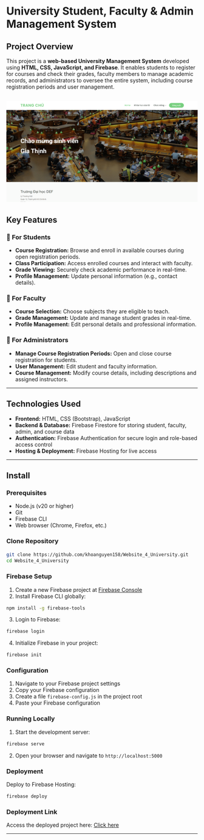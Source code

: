# University Student, Faculty & Admin Management System

## Project Overview
This project is a **web-based University Management System** developed using **HTML, CSS, JavaScript, and Firebase**. It enables students to register for courses and check their grades, faculty members to manage academic records, and administrators to oversee the entire system, including course registration periods and user management.

![Overview](/img/Doc/Overview.png)
---

## Key Features

### 🔹 For Students
- **Course Registration:** Browse and enroll in available courses during open registration periods.
- **Class Participation:** Access enrolled courses and interact with faculty.
- **Grade Viewing:** Securely check academic performance in real-time.
- **Profile Management:** Update personal information (e.g., contact details).

### 🔹 For Faculty
- **Course Selection:** Choose subjects they are eligible to teach.
- **Grade Management:** Update and manage student grades in real-time.
- **Profile Management:** Edit personal details and professional information.

### 🔹 For Administrators
- **Manage Course Registration Periods:** Open and close course registration for students.
- **User Management:** Edit student and faculty information.
- **Course Management:** Modify course details, including descriptions and assigned instructors.

---

## Technologies Used
- **Frontend:** HTML, CSS (Bootstrap), JavaScript
- **Backend & Database:** Firebase Firestore for storing student, faculty, admin, and course data
- **Authentication:** Firebase Authentication for secure login and role-based access control
- **Hosting & Deployment:** Firebase Hosting for live access

---
## Install

### Prerequisites
- Node.js (v20 or higher)
- Git
- Firebase CLI
- Web browser (Chrome, Firefox, etc.)

### Clone Repository
```bash
git clone https://github.com/khoanguyen158/Website_4_University.git
cd Website_4_University
```

### Firebase Setup
1. Create a new Firebase project at [Firebase Console](https://console.firebase.google.com/)
2. Install Firebase CLI globally:
```bash
npm install -g firebase-tools
```
3. Login to Firebase:
```bash
firebase login
```
4. Initialize Firebase in your project:
```bash
firebase init
```

### Configuration
1. Navigate to your Firebase project settings
2. Copy your Firebase configuration
3. Create a file `firebase-config.js` in the project root
4. Paste your Firebase configuration

### Running Locally
1. Start the development server:
```bash
firebase serve
```
2. Open your browser and navigate to `http://localhost:5000`

### Deployment
Deploy to Firebase Hosting:
```bash
firebase deploy
``` 

### Deployment Link
Access the deployed project here: [Click here](https://fir-d023a.web.app/)

---